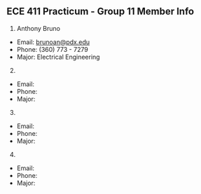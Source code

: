 ## ECE 411 Practicum - Group 11 Member Info

1. Anthony Bruno
  - Email: brunoan@pdx.edu
  - Phone: (360) 773 - 7279
  - Major: Electrical Engineering

2. 
  - Email: 
  - Phone: 
  - Major: 
  
3. 
  - Email:
  - Phone: 
  - Major: 
  
4. 
  - Email:
  - Phone: 
  - Major:
